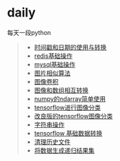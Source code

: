 # daily
每天一段python

> * [时间戳和日期的使用与转换](/src/time2date.py)
> * [redis基础操作](/src/redis_op.py)
> * [mysql基础操作](/src/mysql_op.py)
> * [图片相似算法](/src/similar.py)
> * [图像卷积](/src/convolution.py)
> * [图像和数组相互转换](/src/image2array.py)
> * [numpy的ndarray简单使用](/src/ndarray_obj.py)
> * [tensorflow进行图像分类](/src/image_classify.py)
> * [改良版的tensorflow图像分类](/src/image_classify_new.py)
> * [字符串操作](/src/str.py)
> * [tensorflow 基础数据转换](/src/tf_casting.py)
> * [清理历史文件](/src/clear_historyfile.py)
> * [将数据生成递归结果集](/src/node.py)
